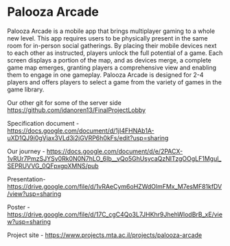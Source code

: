 # Palooza Arcade

Palooza Arcade is a mobile app that brings multiplayer gaming to a whole new level.
This app requires users to be physically present in the same room for in-person social gatherings. By placing their mobile devices next to each other as instructed, players unlock the full potential of a game. Each screen displays a portion of the map, and as devices merge, a complete game map emerges, granting players a comprehensive view and enabling them to engage in one gameplay.
Palooza Arcade is designed for 2-4 players and offers players to select a game from the variety of games in the game library.

Our other git for some of the server side 
https://github.com/idanoren13/FinalProjectLobby

Specification document - 
https://docs.google.com/document/d/1jI4FHNAb1A-uXD1QJ9i0gVjax3VLd3i2jGVRP6h0kFs/edit?usp=sharing

Our journey -
https://docs.google.com/document/d/e/2PACX-1vRUr7PmzSJYSy0Rk0N0N7hLO_6Ib__vQo5GhUsycaQzNITzgOOgLF1Mgul_SEPRUVVG_0QFpxgpXMNS/pub

Presentation-
https://drive.google.com/file/d/1vRAeCym6oHZWdOlmFMx_M7esMF81kfDV/view?usp=sharing

Poster - 
https://drive.google.com/file/d/17C_cgC4Qo3L7JHKhr9JhehWlodBrB_xE/view?usp=sharing

Project site - 
https://www.projects.mta.ac.il/projects/palooza-arcade
